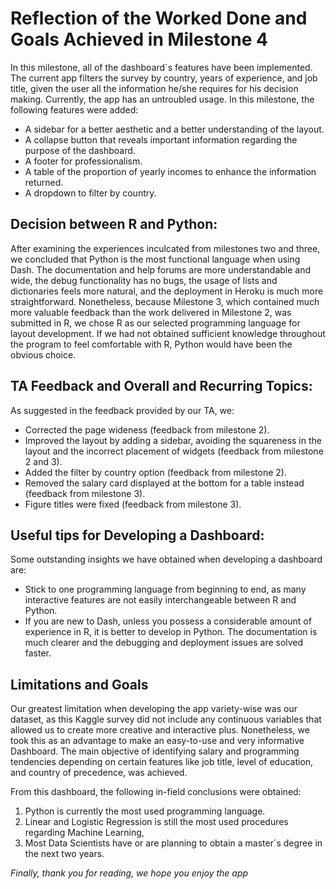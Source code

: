 # Reflection of the Worked Done and Goals Achieved in Milestone 4

In this milestone, all of the dashboard´s features have been implemented. The current app filters the survey by country, years of experience, and job title, given the user all the information he/she requires for his decision making. Currently, the app has an untroubled usage. In this milestone, the following features were added:

* A sidebar for a better aesthetic and a better understanding of the layout.
* A collapse button that reveals important information regarding the purpose of the dashboard.
* A footer for professionalism.
* A table of the proportion of yearly incomes to enhance the information returned.
* A dropdown to filter by country.


## Decision between R and Python:

After examining the experiences inculcated from milestones two and three, we concluded that Python is the most functional language when using Dash. The documentation and help forums are more understandable and wide, the debug functionality has no bugs, the usage of lists and dictionaries feels more natural, and the deployment in Heroku is much more straightforward. Nonetheless, because Milestone 3, which contained much more valuable feedback than the work delivered in Milestone 2, was submitted in R, we chose R as our selected programming language for layout development. If we had not obtained sufficient knowledge throughout the program to feel comfortable with R, Python would have been the obvious choice.

## TA Feedback and Overall and Recurring Topics:

As suggested in the feedback provided by our TA, we:

* Corrected the page wideness (feedback from milestone 2).
* Improved the layout by adding a sidebar, avoiding the squareness in the layout and the incorrect placement of widgets (feedback from milestone 2 and 3).
* Added the filter by country option (feedback from milestone 2).
* Removed the salary card displayed at the bottom for a table instead (feedback from milestone 3).
* Figure titles were fixed (feedback from milestone 3).

## Useful tips for Developing a Dashboard:

Some outstanding insights we have obtained when developing a dashboard are:

* Stick to one programming language from beginning to end, as many interactive features are not easily interchangeable between R and Python.
* If you are new to Dash, unless you possess a considerable amount of experience in R, it is better to develop in Python. The documentation is much clearer and the debugging and deployment issues are solved faster.

  
## Limitations and Goals

Our greatest limitation when developing the app variety-wise was our dataset, as this Kaggle survey did not include any continuous variables that allowed us to create more creative and interactive plus. Nonetheless, we took this as an advantage to make an easy-to-use and very informative Dashboard. The main objective of identifying salary and programming tendencies depending on certain features like job title, level of education, and country of precedence,  was achieved. 

From this dashboard, the following in-field conclusions were obtained:
1. Python is currently the most used programming language.
2. Linear and Logistic Regression is still the most used procedures regarding Machine Learning, 
3. Most Data Scientists have or are planning to obtain a master´s degree in the next two years.

*Finally, thank you for reading, we hope you enjoy the app*